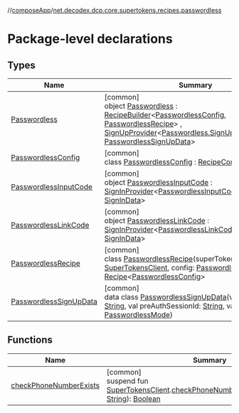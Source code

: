 //[composeApp](../../index.md)/[net.decodex.dcp.core.supertokens.recipes.passwordless](index.md)

# Package-level declarations

## Types

| Name | Summary |
|---|---|
| [Passwordless](-passwordless/index.md) | [common]<br>object [Passwordless](-passwordless/index.md) : [RecipeBuilder](../net.decodex.dcp.core.supertokens.recipes/-recipe-builder/index.md)&lt;[PasswordlessConfig](-passwordless-config/index.md), [PasswordlessRecipe](-passwordless-recipe/index.md)&gt; , [SignUpProvider](../net.decodex.dcp.core.supertokens.handlers/-sign-up-provider/index.md)&lt;[Passwordless.SignUpConfig](-passwordless/-sign-up-config/index.md), [PasswordlessSignUpData](-passwordless-sign-up-data/index.md)&gt; |
| [PasswordlessConfig](-passwordless-config/index.md) | [common]<br>class [PasswordlessConfig](-passwordless-config/index.md) : [RecipeConfig](../net.decodex.dcp.core.supertokens.recipes/-recipe-config/index.md) |
| [PasswordlessInputCode](-passwordless-input-code/index.md) | [common]<br>object [PasswordlessInputCode](-passwordless-input-code/index.md) : [SignInProvider](../net.decodex.dcp.core.supertokens.handlers/-sign-in-provider/index.md)&lt;[PasswordlessInputCode.SignInConfig](-passwordless-input-code/-sign-in-config/index.md), [SignInData](../net.decodex.dcp.core.supertokens.models/-sign-in-data/index.md)&gt; |
| [PasswordlessLinkCode](-passwordless-link-code/index.md) | [common]<br>object [PasswordlessLinkCode](-passwordless-link-code/index.md) : [SignInProvider](../net.decodex.dcp.core.supertokens.handlers/-sign-in-provider/index.md)&lt;[PasswordlessLinkCode.SignInConfig](-passwordless-link-code/-sign-in-config/index.md), [SignInData](../net.decodex.dcp.core.supertokens.models/-sign-in-data/index.md)&gt; |
| [PasswordlessRecipe](-passwordless-recipe/index.md) | [common]<br>class [PasswordlessRecipe](-passwordless-recipe/index.md)(superTokens: [SuperTokensClient](../net.decodex.dcp.core.supertokens/-super-tokens-client/index.md), config: [PasswordlessConfig](-passwordless-config/index.md)) : [Recipe](../net.decodex.dcp.core.supertokens.recipes/-recipe/index.md)&lt;[PasswordlessConfig](-passwordless-config/index.md)&gt; |
| [PasswordlessSignUpData](-passwordless-sign-up-data/index.md) | [common]<br>data class [PasswordlessSignUpData](-passwordless-sign-up-data/index.md)(val deviceId: [String](https://kotlinlang.org/api/latest/jvm/stdlib/kotlin/-string/index.html), val preAuthSessionId: [String](https://kotlinlang.org/api/latest/jvm/stdlib/kotlin/-string/index.html), val flowType: [PasswordlessMode](../net.decodex.dcp.core.supertokens.models/-passwordless-mode/index.md)) |

## Functions

| Name | Summary |
|---|---|
| [checkPhoneNumberExists](check-phone-number-exists.md) | [common]<br>suspend fun [SuperTokensClient](../net.decodex.dcp.core.supertokens/-super-tokens-client/index.md).[checkPhoneNumberExists](check-phone-number-exists.md)(phoneNumber: [String](https://kotlinlang.org/api/latest/jvm/stdlib/kotlin/-string/index.html)): [Boolean](https://kotlinlang.org/api/latest/jvm/stdlib/kotlin/-boolean/index.html) |
